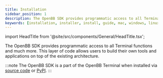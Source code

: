 ```yaml
---
title: Installation
sidebar_position: 1
description: The OpenBB SDK provides programmatic access to all Terminal functions. This layer of code allows users to build their own tools and applications on top of the existing architecture. Follow these steps to install on a local machine.
keywords: [installation, installer, install, guide, mac, windows, linux, python, github, macos, how to, explanation, openbb, sdk, api, pip, pypi,]
---
```


import HeadTitle from '@site/src/components/General/HeadTitle.tsx';

<HeadTitle title="Installation - SDK | OpenBB Docs" />

The OpenBB SDK provides programmatic access to all Terminal functions and much more. This layer of code allows users to build their own tools and applications on top of the existing architecture.

:::note
The OpenBB SDK is a part of the OpenBB Terminal when installed via [source code](/terminal/installation/source) or [PyPI](/terminal/installation/pypi).
:::
